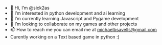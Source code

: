 - 👋 Hi, I’m @sick2as
- 👀 I’m interested in python development and ai learning 
- 🌱 I’m currently learning Javascript and Pygame development
- 💞️ I’m looking to collaborate on my games and other projects
- 📫 How to reach me you can email me at michaelbsavells@gmail.com
- Curently working on a Text based game in python :) 
<!---
sick2as/sick2as is a ✨ special ✨ repository because its `README.md` (this file) appears on your GitHub profile.
You can click the Preview link to take a look at your changes.
--->
